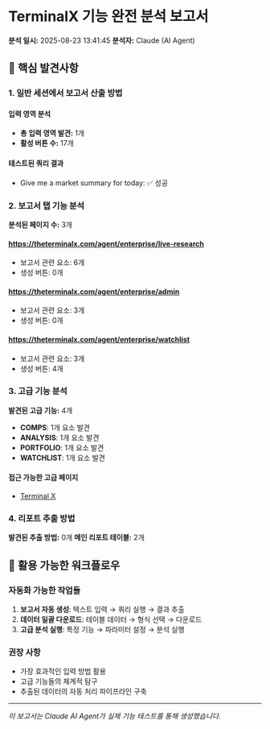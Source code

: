 # TerminalX 기능 완전 분석 보고서

**분석 일시:** 2025-08-23 13:41:45
**분석자:** Claude (AI Agent)

## 🎯 핵심 발견사항

### 1. 일반 세션에서 보고서 산출 방법


#### 입력 영역 분석
- **총 입력 영역 발견:** 1개
- **활성 버튼 수:** 17개

#### 테스트된 쿼리 결과
- Give me a market summary for today: ✅ 성공


### 2. 보고서 탭 기능 분석

**분석된 페이지 수:** 3개

#### https://theterminalx.com/agent/enterprise/live-research
- 보고서 관련 요소: 6개
- 생성 버튼: 0개
#### https://theterminalx.com/agent/enterprise/admin
- 보고서 관련 요소: 3개
- 생성 버튼: 0개
#### https://theterminalx.com/agent/enterprise/watchlist
- 보고서 관련 요소: 3개
- 생성 버튼: 4개


### 3. 고급 기능 분석

**발견된 고급 기능:** 4개

- **COMPS**: 1개 요소 발견
- **ANALYSIS**: 1개 요소 발견
- **PORTFOLIO**: 1개 요소 발견
- **WATCHLIST**: 1개 요소 발견

#### 접근 가능한 고급 페이지
- [Terminal X](https://theterminalx.com/agent/enterprise/comps)


### 4. 리포트 추출 방법

**발견된 추출 방법:** 0개
**메인 리포트 테이블:** 2개



## 🚀 활용 가능한 워크플로우

### 자동화 가능한 작업들
1. **보고서 자동 생성**: 텍스트 입력 → 쿼리 실행 → 결과 추출
2. **데이터 일괄 다운로드**: 테이블 데이터 → 형식 선택 → 다운로드
3. **고급 분석 실행**: 특정 기능 → 파라미터 설정 → 분석 실행

### 권장 사항
- 가장 효과적인 입력 방법 활용
- 고급 기능들의 체계적 탐구
- 추출된 데이터의 자동 처리 파이프라인 구축

---
*이 보고서는 Claude AI Agent가 실제 기능 테스트를 통해 생성했습니다.*
